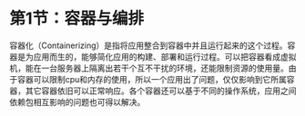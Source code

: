 # 第1节：容器与编排

容器化（Containerizing）是指将应用整合到容器中并且运行起来的这个过程。容器是为应用而生的，能够简化应用的构建、部署和运行过程。可以把容器看成虚拟机，能在一台服务器上隔离出若干个互不干扰的环境，还能限制资源的使用量。由于容器可以限制cpu和内存的使用，所以一个应用出了问题，仅仅影响到它所属容器，其它容器依旧可以正常响应。各个容器还可以基于不同的操作系统，应用之间依赖包相互影响的问题也可得以解决。